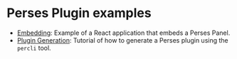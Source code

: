 # Perses Plugin examples

- [Embedding](./embedding/README.md): Example of a React application that embeds a Perses Panel.
- [Plugin Generation](./generation/README.md): Tutorial of how to generate a Perses plugin using the `percli` tool.